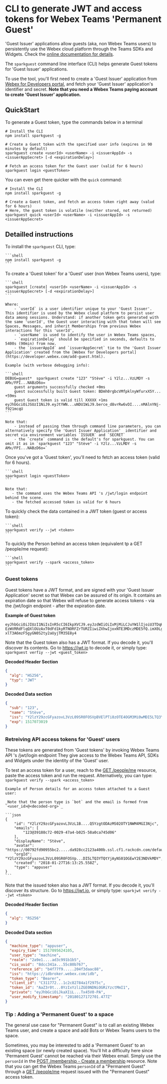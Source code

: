 # CLI to generate JWT and access tokens for Webex Teams 'Permanent Guest'

'Guest Issuer' applications allow guests (aka, non Webex Teams users) to persistently use the Webex cloud platform through the Teams SDKs and Widgets. Check the [online documentation for details](https://developer.webex.com/guest-issuer.html).

The `sparkguest` command line interface (CLI) helps generate Guest tokens for 'Guest Issuer' applications.

To use the tool, you'll first need to create a 'Guest Issuer' application from [Webex for Developers portal](https://developer.webex.com/add-guest.html), and fetch your 'Guest Issuer' application's identifier and secret.
**Note that you need a Webex Teams paying account to create 'Guest Issuer' application.**


## QuickStart

To generate a Guest token, type the commands below in a terminal

```shell
# Install the CLI
npm install sparkguest -g

# Create a Guest token with the specified user info (expires in 90 minutes by default)
sparkguest create <userId> <userName> -i <issuerAppId> -s <issuerAppSecret> [-d <expirationDelay>]

# Fetch an access token for the Guest user (valid for 6 hours)
sparkguest login <guestToken>
```


You can even get there quicker with the `quick` command:

```shell
# Install the CLI
npm install sparkguest -g

# Create a Guest token, and fetch an access token right away (valud for 6 hours)
# Here, the guest token is volatile (neither stored, not returned)
sparkguest quick <userId> <userName> -i <issuerAppId> -s <issuerAppSecret>
```



## Detailled instructions

To install the `sparkguest` CLI, type:

    ```shell
    npm install sparkguest -g
    ```


To create a 'Guest token' for a 'Guest' user (non Webex Teams users), type:

    ```shell
    sparkguest [create] <userId> <userName> -i <issuerAppId> -s <issuerAppSecret> [-d <expirationDelay>]
    ```

    Where:
        - `userId` is a user identifier unique to your 'Guest Issuer'. This identifier is used by the Webex cloud platform to persist user data among sessions. Understand: if another token gets generated with the same 'userId', the Guest user interacting with that token will see Spaces, Messages, and inherit Memberships from previous Webex interactions for this 'userId',
        - `userName` is used to identify the user in Webex Teams spaces,
        - `expirationDelay` should be specified in seconds, defaults to 5400s (90min) from now.
        - the `issuerAppId` and `issuerAppSecret` tie to the 'Guest Issuer Application' created from the [Webex for Developers portal](https://developer.webex.com/add-guest.html).
    
    Example (with verbose debugging info):

    ```shell
    DEBUG=guest*  sparkguest create "123" "Stève" -i Y2lz...VzLMDY -s AMx/FPI...NABzD6o=
        guest arguments successfully checked +0ms
        guest successfully built Guest token: BDmh0rgbcVMfpklnyWfurxX5Y... +59ms
        guest Guest token is valid till XXXXX +1ms        
    eyJhbGciOiJSUzI1NiJ9.eyJtYWN...uNDU1WiJ9.berce_d8vrRw6vDI....nMAlnYNj-f921mcqU
    ```

    Note that:
        - instead of passing them through command line parameters, you can alternatively specify the 'Guest Issuer Application'  identifier and secret via environment variables `ISSUER` and `SECRET` 
        - the `create` command is the default's for sparkguest. You can omit it as in `sparkguest "123" "Stève" -i Y2lz...VzLMDY -s AMx/FPI...NABzD6o=`
        

Once you've got a 'Guest token', you'll need to fetch an access token (valid for 6 hours).

    ```shell
    sparkguest login <guestToken>
    ```

    Note that:
       - the command uses the Webex Teams API 's /jwt/login endpoint behind the scene.
       - the fetched accessed token is valid for 6 hours


To quickly check the data contained in a JWT token (guest or access token):

    ```shell
    sparkguest verify --jwt <token>
    ```


To quickly the Person behind an access token (equivalent tp a GET /people/me request):

    ```shell
    sparkguest verify --spark <access_token>
    ```


### Guest tokens

Guest tokens have a JWT format, and are signed with your 'Guest Issuer Application' secret so that Webex can be assured of its origin.
It contains an expiration date so that Webex will refuse to generate access tokens - via the /jwt/login endpoint - after the expiration date.

**Example of Guest token**

```
eyJhbGciOiJIUzI1NiIsInR5cCI6IkpXVCJ9.eyJzdWIiOiIxMjMiLCJuYW1lIjoiU3TDqHZlIiwiaXNzIjoiWTJselkyOXpjR0Z5YXpvdkwzVnpMMDlTUjBGT1NWcEJWRWxQVGk4ek9URTRPR00zTWkwd01ESTVMVF EzWVRRdFlqQXlOUzAxT0dFd1kyRTNORFZrTURZIiwiZXhwIjoxNTE3MDczMDE5fQ.imX0LgZ6LT-xlT3A6mzF5gyGN0S2ty2aUyjTM35E8y4    
```

Note that the Guest token also has a JWT format.
If you decode it, you'll discover its contents.
Go to https://jwt.io to decode it, or simply type: `sparkguest verfiy --jwt <guest_token>`

**Decoded Header Section**

```json
{
  "alg": "HS256",
  "typ": "JWT"
}
```

**Decoded Data section**

```json
{
  "sub": "123",
  "name": "Stève",
  "iss": "Y2lzY29zcGFyazovL3VzL09SR0FOSVpBVElPTi8zOTE4OGM3Mi0wMDI5LTQ3YTQtYjAyNS01OGEwY2E3NDVkMDY",
  "exp": 1517073019
}
```


### Retreiving API access tokens for 'Guest' users 

These tokens are generated from 'Guest tokens' by invoking Webex Teams API 's /jwt/login endpoint
They give access to the Webex Teams API, SDKs and Widgets under the identity of the 'Guest' user.

To test an access token for a user, reach to the [GET /people/me](https://developer.webex.com/endpoint-people-me-get.html) resource, paste the access token and run the request.
Alternatively, you can type: `sparkguest verify --spark <access_token>`

    Example of Person details for an access token attached to a Guest user:

    _Note that the person type is `bot` and the email is formed from `<user_id>@<decoded-org>`_

    ```json
    {
        "id": "Y2lzY29zcGFyazovL3VzL1B....Q5YzgtODAzMS02OTY1NWM4MGI3Njc",
        "emails": [
            "123@39188c72-0029-47a4-b025-58a0ca745d06"
        ],
        "displayName": "Stève",
        "avatar": "https://00792fd90955bc2.....da928cc2123a400b.ssl.cf1.rackcdn.com/default_machine~80",
        "orgId": "Y2lzY29zcGFyazovL3VzL09SR0FOSVp...DI5LTQ3YTQtYjAyNS01OGEwY2E3NDVkMDY",
        "created": "2018-01-27T16:13:25.558Z",
        "type": "appuser"
    }
    ```

Note that the issued token also has a JWT format.
If you decode it, you'll discover its structure.
Go to https://jwt.io, or simply type: `sparkjwt verify --jwt <token>`


**Decoded Header Section**

```json
{
  "alg": "RS256"
}
```

**Decoded Data section**

```json
{
  "machine_type": "appuser",
  "expiry_time": 1517095624105,
  "user_type": "machine",
  "realm": "2a9e1....ad3c991b1b5",
  "cis_uuid": "8dcc341a...55c80b767",
  "reference_id": "b4f77f9.....204f3daac88",
  "iss": "https://idbroker.webex.com/idb",
  "token_type": "Bearer",
  "client_id": "C311772...1c2c82784a1f2975c",
  "token_id": "AaZ3r0t...0YzIxYzliZGE0NDNiOGRiYzctMmI1",
  "private": "eyJhbGciOiJkaXIiL...Tx45V0-PA",
  "user_modify_timestamp": "20180127172701.477Z"
}
```


### Tip : Adding a 'Permanent Guest' to a space

The general use case for "Permanent Guest" is to call an existing Webex Teams user, and create a space and add Bots or Webex Teams users to the space.

Sometimes, you may be interested to add a 'Permanent Guest' to an existing space (or newly created space).
You'll hit a difficulty here since 'Permanent Guest' cannot be reached via their Webex email.
Simply use the `personId` in the [POST /membership - Create a membership](https://developer.webex.com/endpoint-memberships-post.html) resource.
Note that you can get the Webex Teams `personId` of a "Permanent Guest" through a [GET /people/me](https://developer.webex.com/endpoint-people-me-get.html) request issued with the "Permanent Guest" access token.